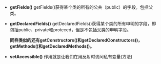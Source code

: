 

 - **getFields()**
   getFields()获得某个类的所有的公共（public）的字段，包括父类。
 - **getDeclaredFields()**
		getDeclaredFields()获得某个类的所有申明的字段，即包括public、private和proteced，但是不包括父类的申明字段。 

 	**同样类似的还有getConstructors()和getDeclaredConstructors()，getMethods()和getDeclaredMethods()。**

 - **setAccessible()**
    作用就是让我们在用反射时访问私有变量(方法)

